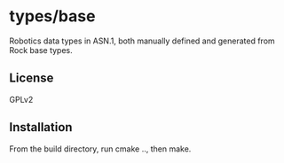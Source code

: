 types/base
==========
Robotics data types in ASN.1, both manually defined and generated 
from Rock base types.

License
-------
GPLv2

Installation
------------
From the build directory, run cmake .., then make.
